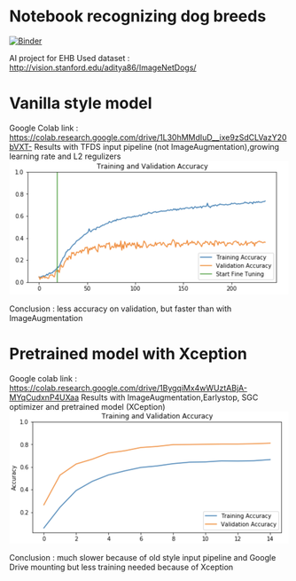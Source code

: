 # Notebook recognizing dog breeds

[![Binder](https://mybinder.org/badge_logo.svg)](https://mybinder.org/v2/gh/ionut2497/ionut.alazaroae.ai/master?filepath=main_pretrained_cnn.ipynb)

AI project for EHB
Used dataset : http://vision.stanford.edu/aditya86/ImageNetDogs/

# Vanilla style model
Google Colab link : https://colab.research.google.com/drive/1L30hMMdIuD__ixe9zSdCLVazY20bVXT-
Results with TFDS input pipeline (not ImageAugmentation),growing learning rate  and L2 regulizers
![Screenshot](vanilla.png)

Conclusion : less accuracy on validation, but faster than with ImageAugmentation


# Pretrained model with Xception
Google colab link : https://colab.research.google.com/drive/1BygqiMx4wWUztABjA-MYqCudxnP4UXaa
Results with ImageAugmentation,Earlystop, SGC optimizer and pretrained model (XCeption)
![Screenshot](pretrained.png)

Conclusion : much slower because of old style input pipeline and Google Drive mounting but less training needed because of Xception
